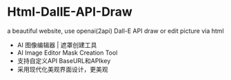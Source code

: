 # Html-DallE-API-Draw
a beautiful website, use openai(2api) Dall-E API draw or edit picture via html
- AI 图像编辑器 | 遮罩创建工具
- AI Image Editor Mask Creation Tool
- 支持自定义API BaseURL和APIkey
- 采用现代化美观界面设计，更美观

